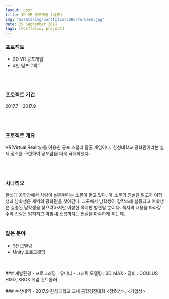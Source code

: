 ```yaml
---
layout: post
title: 3D VR 공포게임 [실종]
img: "assets/img/portfolio/3DHorrorGame.jpg"
date: 29 September 2017
tags: [Portfolio, project]
---
```

### 프로젝트
- 3D VR 공포게임
- 4인 팀프로젝트

<br>
<br>

### 프로젝트 기간
2017.7 - 2017.9

<br>
<br>

### 프로젝트 개요
VR(Virtual Reality)를 이용한 공포 스릴러 탈출 게임이다. 한성대학교 공학관이라는 실제 장소를 구현하여 공포감을 더욱 극대화했다.

<br>
<br>

### 시나리오
한성대 공학관에서 사람이 실종된다는 소문이 돌고 있다. 이 소문의 진실을 알고자 여학생과 남학생은 새벽의 공학관을 찾아간다. 그곳에서 남학생이 갑작스레 실종되고 여학생은 실종된 남학생을 찾으려하지만 이상한 쪽지만 발견될 뿐이다. 쪽지의 내용을 따라갈수록 진실은 밝혀지고 마침내 소름끼치는 현실을 마주하게 되는데...
<br>
<br>
### 맡은 분야
- 3D 모델링
- Unity 프로그래밍
<br>
<br>
### 개발환경
- 프로그래밍 : 유니티
- 그래픽 모델링 : 3D MAX
- 장비 : OCULUS HMD, XBOX 게임 컨트롤러
<br>
<br>
### 수상내역
- 2017.9 한성대학교 교내 공학경진대회 <장려상>, <기업상>

<br>
<br>
